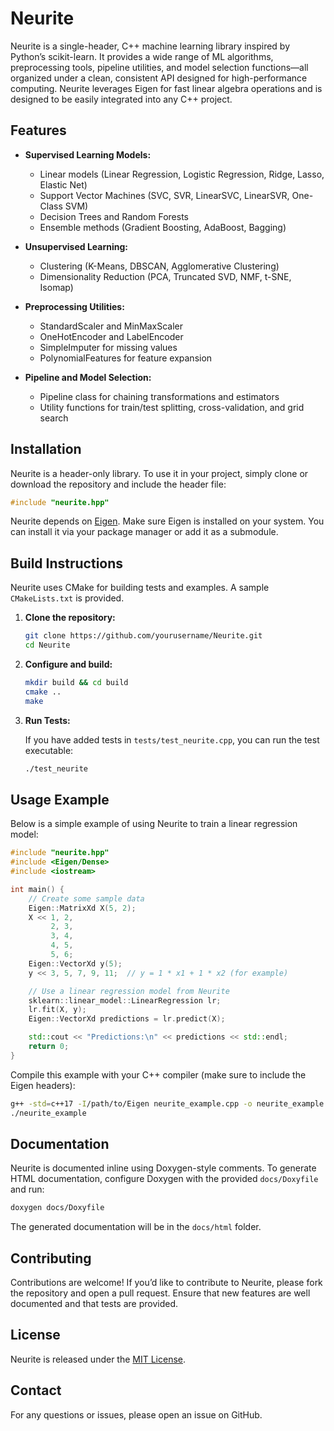 # Neurite

Neurite is a single-header, C++ machine learning library inspired by Python’s scikit-learn. It provides a wide range of ML algorithms, preprocessing tools, pipeline utilities, and model selection functions—all organized under a clean, consistent API designed for high-performance computing. Neurite leverages Eigen for fast linear algebra operations and is designed to be easily integrated into any C++ project.

## Features

- **Supervised Learning Models:**
  - Linear models (Linear Regression, Logistic Regression, Ridge, Lasso, Elastic Net)
  - Support Vector Machines (SVC, SVR, LinearSVC, LinearSVR, One-Class SVM)
  - Decision Trees and Random Forests
  - Ensemble methods (Gradient Boosting, AdaBoost, Bagging)

- **Unsupervised Learning:**
  - Clustering (K-Means, DBSCAN, Agglomerative Clustering)
  - Dimensionality Reduction (PCA, Truncated SVD, NMF, t-SNE, Isomap)

- **Preprocessing Utilities:**
  - StandardScaler and MinMaxScaler
  - OneHotEncoder and LabelEncoder
  - SimpleImputer for missing values
  - PolynomialFeatures for feature expansion

- **Pipeline and Model Selection:**
  - Pipeline class for chaining transformations and estimators
  - Utility functions for train/test splitting, cross-validation, and grid search

## Installation

Neurite is a header-only library. To use it in your project, simply clone or download the repository and include the header file:

```cpp
#include "neurite.hpp"
```

Neurite depends on [Eigen](https://eigen.tuxfamily.org). Make sure Eigen is installed on your system. You can install it via your package manager or add it as a submodule.

## Build Instructions

Neurite uses CMake for building tests and examples. A sample `CMakeLists.txt` is provided.

1. **Clone the repository:**

   ```bash
   git clone https://github.com/yourusername/Neurite.git
   cd Neurite
   ```

2. **Configure and build:**

   ```bash
   mkdir build && cd build
   cmake ..
   make
   ```

3. **Run Tests:**

   If you have added tests in `tests/test_neurite.cpp`, you can run the test executable:

   ```bash
   ./test_neurite
   ```

## Usage Example

Below is a simple example of using Neurite to train a linear regression model:

```cpp
#include "neurite.hpp"
#include <Eigen/Dense>
#include <iostream>

int main() {
    // Create some sample data
    Eigen::MatrixXd X(5, 2);
    X << 1, 2,
         2, 3,
         3, 4,
         4, 5,
         5, 6;
    Eigen::VectorXd y(5);
    y << 3, 5, 7, 9, 11;  // y = 1 * x1 + 1 * x2 (for example)

    // Use a linear regression model from Neurite
    sklearn::linear_model::LinearRegression lr;
    lr.fit(X, y);
    Eigen::VectorXd predictions = lr.predict(X);

    std::cout << "Predictions:\n" << predictions << std::endl;
    return 0;
}
```

Compile this example with your C++ compiler (make sure to include the Eigen headers):

```bash
g++ -std=c++17 -I/path/to/Eigen neurite_example.cpp -o neurite_example
./neurite_example
```

## Documentation

Neurite is documented inline using Doxygen-style comments. To generate HTML documentation, configure Doxygen with the provided `docs/Doxyfile` and run:

```bash
doxygen docs/Doxyfile
```

The generated documentation will be in the `docs/html` folder.

## Contributing

Contributions are welcome! If you’d like to contribute to Neurite, please fork the repository and open a pull request. Ensure that new features are well documented and that tests are provided.

## License

Neurite is released under the [MIT License](LICENSE).

## Contact

For any questions or issues, please open an issue on GitHub.
